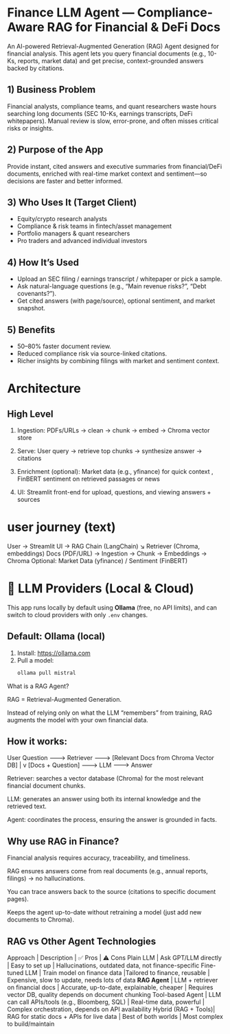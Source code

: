# Finance LLM Agent — Compliance-Aware RAG for Financial & DeFi Docs
An AI-powered Retrieval-Augmented Generation (RAG) Agent designed for financial analysis.
This agent lets you query financial documents (e.g., 10-Ks, reports, market data) and get precise, context-grounded answers backed by citations.

## 1) Business Problem

Financial analysts, compliance teams, and quant researchers waste hours searching long documents (SEC 10-Ks, earnings transcripts, DeFi whitepapers). Manual review is slow, error-prone, and often misses critical risks or insights.

## 2) Purpose of the App

Provide instant, cited answers and executive summaries from financial/DeFi documents, enriched with real-time market context and sentiment—so decisions are faster and better informed.

## 3) Who Uses It (Target Client)

* Equity/crypto research analysts
* Compliance & risk teams in fintech/asset management
* Portfolio managers & quant researchers
* Pro traders and advanced individual investors

## 4) How It’s Used

* Upload an SEC filing / earnings transcript / whitepaper or pick a sample.
* Ask natural-language questions (e.g., “Main revenue risks?”, “Debt covenants?”).
* Get cited answers (with page/source), optional sentiment, and market snapshot.

## 5) Benefits

* 50–80% faster document review.
* Reduced compliance risk via source-linked citations.
* Richer insights by combining filings with market and sentiment context.

# Architecture

## High Level

1) Ingestion: PDFs/URLs → clean → chunk → embed → Chroma vector store

2) Serve: User query → retrieve top chunks → synthesize answer → citations

3) Enrichment (optional): Market data (e.g., yfinance) for quick context  , FinBERT sentiment on retrieved passages or news

4) UI: Streamlit front-end for upload, questions, and viewing answers + sources

# user journey (text)

User → Streamlit UI → RAG Chain (LangChain)
                     ↘ Retriever (Chroma, embeddings)
Docs (PDF/URL) → Ingestion → Chunk → Embeddings → Chroma
Optional: Market Data (yfinance) / Sentiment (FinBERT)


# 🔌 LLM Providers (Local & Cloud)

This app runs locally by default using **Ollama** (free, no API limits), and can switch to cloud providers with only `.env` changes.

## Default: Ollama (local)
1. Install: https://ollama.com
2. Pull a model:
   ```bash
   ollama pull mistral
   
What is a RAG Agent?

RAG = Retrieval-Augmented Generation.

Instead of relying only on what the LLM “remembers” from training, RAG augments the model with your own financial data.

## How it works:
User Question ---> Retriever ---> [Relevant Docs from Chroma Vector DB]
                                   |
                                   v
                         [Docs + Question] ---> LLM ---> Answer


Retriever: searches a vector database (Chroma) for the most relevant financial document chunks.

LLM: generates an answer using both its internal knowledge and the retrieved text.

Agent: coordinates the process, ensuring the answer is grounded in facts.

## Why use RAG in Finance?

Financial analysis requires accuracy, traceability, and timeliness.

RAG ensures answers come from real documents (e.g., annual reports, filings) → no hallucinations.

You can trace answers back to the source (citations to specific document pages).

Keeps the agent up-to-date without retraining a model (just add new documents to Chroma).

## RAG vs Other Agent Technologies
Approach	        | Description                                       |	✅ Pros	                                   | ⚠️ Cons
Plain LLM	        | Ask GPT/LLM directly                              |	Easy to set up                             |	Hallucinations, outdated data, not finance-specific
Fine-tuned LLM	    | Train model on finance data                       |Tailored to finance, reusable                 |	Expensive, slow to update, needs lots of data
**RAG Agent** 	    | LLM + retriever on financial docs                 |	Accurate, up-to-date, explainable, cheaper |	Requires vector DB, quality depends on document chunking
Tool-based Agent    |	LLM can call APIs/tools (e.g., Bloomberg, SQL)  |	Real-time data, powerful                   |	Complex orchestration, depends on API availability
Hybrid (RAG + Tools)|	RAG for static docs + APIs for live data        |	Best of both worlds	                       |    Most complex to build/maintain